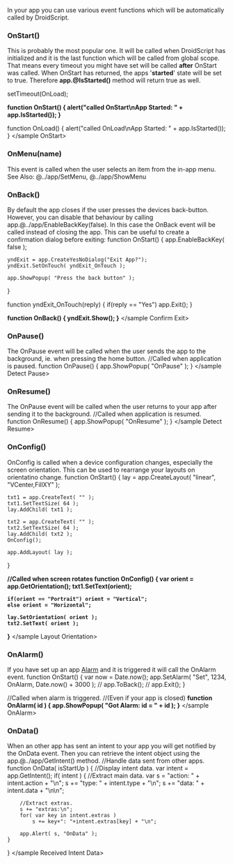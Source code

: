 In your app you can use various event functions which will be automatically called by DroidScript.

### OnStart()
This is probably the most popular one. It will be called when DroidScript has initialized and it is the last function which will be called from global scope. That means every timeout you might have set will be called **after** OnStart was called.
When OnStart has returned, the apps '**started**' state will be set to <js nobox>true</js>. Therefore **app.@IsStarted()** method will return <js nobox>true</js> as well.

<sample OnStart>
setTimeout(OnLoad);

<b>function OnStart() {
    alert("called OnStart\nApp Started: " + app.IsStarted());
}</b>

function OnLoad() {
    alert("called OnLoad\nApp Started: " + app.IsStarted());
}
</sample OnStart>

### OnMenu(name)
This event is called when the user selects an item from the in-app menu.
See Also: @../app/SetMenu, @../app/ShowMenu

### OnBack()
By default the app closes if the user presses the devices back-button. However, you can disable that behaviour by calling <js nobox>app.</js>@../app/EnableBackKey<js nobox>(false)</js>.
In this case the OnBack event will be called instead of closing the app. This can be useful to create a confirmation dialog before exiting:
<sample Confirm Exit>
function OnStart()
{
	app.EnableBackKey( false );

	yndExit = app.CreateYesNoDialog("Exit App?");
	yndExit.SetOnTouch( yndExit_OnTouch );

	app.ShowPopup( "Press the back button" );
}

function yndExit_OnTouch(reply) {
    if(reply == "Yes") app.Exit();
}

<b>function OnBack() {
	yndExit.Show();
}</b>
</sample Confirm Exit>

### OnPause()
The OnPause event will be called when the user sends the app to the background, ie. when pressing the home button.
<sample Detect Pause>
//Called when application is paused.
function OnPause()
{
	app.ShowPopup( "OnPause" );
}
</sample Detect Pause>

### OnResume()
The OnPause event will be called when the user returns to your app after sending it to the background.
<sample Detect Resume>
//Called when application is resumed.
function OnResume()
{
	app.ShowPopup( "OnResume" );
}
</sample Detect Resume>

### OnConfig()
OnConfig is called when a device configuration changes, especially the screen orientation. This can be used to rearrange your layouts on orientatino change.
<sample Layout Orientation>
function OnStart()
{
    lay = app.CreateLayout( "linear", "VCenter,FillXY" );

    txt1 = app.CreateText( "" );
    txt1.SetTextSize( 64 );
    lay.AddChild( txt1 );

    txt2 = app.CreateText( "" );
    txt2.SetTextSize( 64 );
    lay.AddChild( txt2 );
    OnConfig();

    app.AddLayout( lay );
}

<b>//Called when screen rotates
function OnConfig()
{
    var orient = app.GetOrientation();
    txt1.SetText(orient);

    if(orient == "Portrait") orient = "Vertical";
    else orient = "Horizontal";

    lay.SetOrientation( orient );
    txt2.SetText( orient );
}</b>
</sample Layout Orientation>

### OnAlarm()
If you have set up an app [Alarm](../app/SetAlarm) and it is triggered it will call the OnAlarm event.
<sample OnAlarm>
function OnStart()
{
    var now = Date.now();
    app.SetAlarm( "Set", 1234, OnAlarm, Date.now() + 3000 );
    // app.ToBack();
    // app.Exit();
}

//Called when alarm is triggered.
//(Even if your app is closed)
<b>function OnAlarm( id )
{
    app.ShowPopup( "Got Alarm: id = " + id );
}</b>
</sample OnAlarm>

### OnData()
When an other app has sent an intent to your app you will get notified by the OnData event. Then you can retrieve the intent object using the app.@../app/GetIntent() method.
<sample Received Intent Data>
//Handle data sent from other apps.
function OnData( isStartUp )
{
    //Display intent data.
    var intent = app.GetIntent();
    if( intent )
    {
        //Extract main data.
        var s = "action: " + intent.action + "\n";
        s += "type: " + intent.type + "\n";
        s += "data: " + intent.data + "\n\n";

        //Extract extras.
        s += "extras:\n";
        for( var key in intent.extras )
            s += key+": "+intent.extras[key] + "\n";

        app.Alert( s, "OnData" );
    }
}
</sample Received Intent Data>
